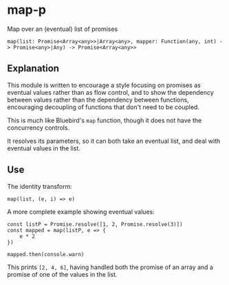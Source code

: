map-p
============

Map over an (eventual) list of promises

```
map(list: Promise<Array<any>>|Array<any>, mapper: Function(any, int) -> Promise<any>|Any) -> Promise<Array<any>>
```

Explanation
-----------

This module is written to encourage a style focusing on promises as eventual
values rather than as flow control, and to show the dependency between values
rather than the dependency between functions, encouraging decoupling of
functions that don't need to be coupled.

This is much like Bluebird's `map` function, though it does not have the
concurrency controls.

It resolves its parameters, so it can both take an eventual list, and deal with
eventual values in the list.

Use
---

The identity transform:

```
map(list, (e, i) => e)
```

A more complete example showing eventual values:

```
const listP = Promise.resolve([1, 2, Promise.resolve(3)])
const mapped = map(listP, e => {
    e * 2
})

mapped.then(console.warn)
```

This prints `[2, 4, 6]`, having handled both the promise of an array and a
promise of one of the values in the list.
